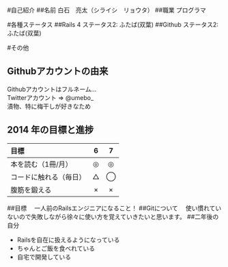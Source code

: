 #自己紹介
##名前
  白石　亮太（シライシ　リョウタ）
##職業
  プログラマ

#各種ステータス
##Rails 4
  ステータス2: ふたば(双葉)
##Github
  ステータス2: ふたば(双葉)

#その他
## Githubアカウントの由来  
  Githubアカウントはフルネーム…  
  Twitterアカウント => @umebo_  
  漬物、特に梅干しが好きなため  

## 2014 年の目標と進捗
| 目標 | 6 | 7 |
| :--- | :-: | :-: |
| 本を読む（1冊/月） | ◎ | ◎ |
| コードに触れる（毎日） | △ | ◯ |
| 腹筋を鍛える | × | × |

##目標
　一人前のRailsエンジニアになること！
##Gitについて
　使い慣れていないので失敗しながら徐々に使い方を覚えていきたいと思います。
##二年後の自分
  * Railsを自在に扱えるようになっている
  * ちゃんとご飯を食べれている
  * 自宅で開発している


